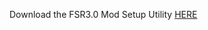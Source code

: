Download the FSR3.0 Mod Setup Utility [HERE](https://www.mediafire.com/file/p8gos0mwjtxmmwg/FSR3.rar/file)

